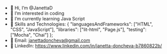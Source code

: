 - 👋 Hi, I’m @JanettaD
- 👀 I’m interested in coding 
- 🌱 I’m currently learning Java Script
- 🚀 Skills and Technologies:
  {
  "languagesAndFrameworks": ["HTML", "CSS", "JavaScript"],
  "libraries": ["lit-html", "Page.js"],
  "testing": ["Mocha", "Chai"]
};
- 📧 Email: janettadoncheva@gmail.com
- 🔗 LinkedIn: https://www.linkedin.com/in/janetta-doncheva-b7860822b/

